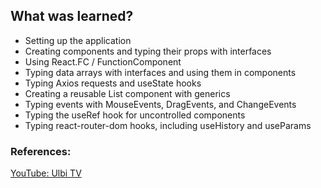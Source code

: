 ## What was learned?

- Setting up the application
- Creating components and typing their props with interfaces
- Using React.FC / FunctionComponent
- Typing data arrays with interfaces and using them in components
- Typing Axios requests and useState hooks
- Creating a reusable List component with generics
- Typing events with MouseEvents, DragEvents, and ChangeEvents
- Typing the useRef hook for uncontrolled components
- Typing react-router-dom hooks, including useHistory and useParams

### References:
[YouTube: Ulbi TV](https://www.youtube.com/watch?v=92qcfeWxtnY&t=6s&ab_channel=UlbiTV)
